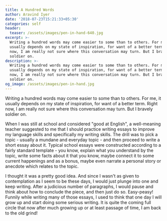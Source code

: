 ```yaml
---
title: A Hundred Words
author: Aravind Iyer
date: '2018-07-23T15:21:33+05:30'
categories: self
header:
  teaser: /assets/images/pen-in-hand-640.jpg
excerpt: >-
  Writing a hundred words may come easier to some than to others. For me, it
  usually depends on my state of inspiration, for want of a better term. Right
  now, I am really not sure where this conversation may turn. But I bravely
  soldier on.
description: >-
  Writing a hundred words may come easier to some than to others. For me, it
  usually depends on my state of inspiration, for want of a better term. Right
  now, I am really not sure where this conversation may turn. But I bravely
  soldier on.
og_image: /assets/images/pen-in-hand.jpg
---
```

Writing a hundred words may come easier to some than to others. For me, it usually depends on my state of inspiration, for want of a better term. Right now, I am really not sure where this conversation may turn. But I bravely soldier on.

When I was still at school and considered "good at English", a well-meaning teacher suggested to me that I should practice writing essays to improve my language skills and specifically my writing skills. The drill was to pick a topic - usually a mundane and everyday topic - and then proceed to write a short essay about it. Typical school essays were constructed according to a fairly standard template - you know, explain what you understand by the topic, write some facts about it that you know, maybe connect it to some current happenings and as a bonus, maybe even narrate a personal story or anecdote which relates to the topic.

I thought it was a pretty good idea. And since I wasn't as given to contemplation as I seem to be these days, I would just plunge into one and keep writing. After a judicious number of paragraphs, I would pause and think about how to conclude the piece, and then just do so. Easy-peasy! Funnily while writing many of those essays, I used to think that one day I will grow up and start doing some serious writing. It is quite the coming full circle that now after much growing up or at least passage of time, I am back to the old grind!
